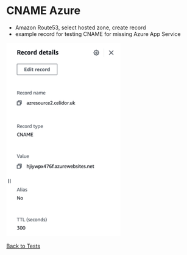 # CNAME Azure
* Amazon Route53, select hosted zone, create record
* example record for testing CNAME for missing Azure App Service

<img src="images/cname-azure.png" width="300">

[Back to Tests](../tests.md)